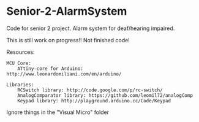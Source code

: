 # Senior-2-AlarmSystem
Code for senior 2 project. Alarm system for deaf/hearing impaired.

This is still work on progress!! Not finished code!

Resources:

	MCU Core:
		ATtiny-core for Arduino: http://www.leonardomiliani.com/en/arduino/
		
	Libraries:
		RCSwitch library: http://code.google.com/p/rc-switch/
		AnalogComparator library: https://github.com/leomil72/analogComp
		Keypad library: http://playground.arduino.cc/Code/Keypad
		
Ignore things in the "Visual Micro" folder 
